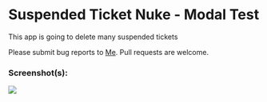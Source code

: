 # Suspended Ticket Nuke - Modal Test

This app is going to delete many suspended tickets

Please submit bug reports to [Me](https://github.com/jeremiahcurrier). Pull requests are welcome.

### Screenshot(s):

![](http://g.recordit.co/1EcAyPe8sk.gif)